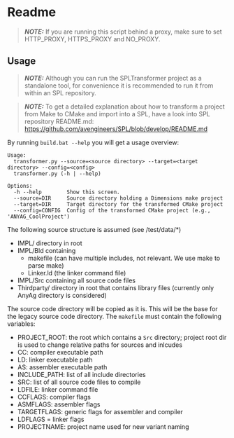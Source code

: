 # Readme

> **_NOTE:_** If you are running this script behind a proxy, make sure to set HTTP_PROXY, HTTPS_PROXY and NO_PROXY.
## Usage

> **_NOTE:_**  Although you can run the SPLTransformer project as a standalone tool, for convenience it is recommended to run it from within an SPL repository.

> **_NOTE:_**  To get a detailed explanation about how to transform a project from Make to CMake and import into a SPL, have a look into SPL repository README.md: https://github.com/avengineers/SPL/blob/develop/README.md

By running `build.bat --help` you will get a usage overview:

```
Usage:
  transformer.py --source=<source directory> --target=<target directory> --config=<config>
  transformer.py (-h | --help)

Options:
  -h --help        Show this screen.
  --source=DIR     Source directory holding a Dimensions make project
  --target=DIR     Target directory for the transformed CMake project
  --config=CONFIG  Config of the transformed CMake project (e.g., 'ANYAG_CoolProject')
  ```

  The following source structure is assumed (see /test/data/*)
  - IMPL/ directory in root
  - IMPL/Bld containing
    - makefile (can have multiple includes, not relevant. We use make to parse make)
    - Linker.ld (the linker command file)
  - IMPL/Src containing all source code files
  - Thirdparty/ directory in root that contains library files (currently only AnyAg directory is considered)

The source code directory will be copied as it is. This will be the base for the legacy source code directory.
The `makefile` must contain the following variables:
- PROJECT_ROOT: the root which contains a `Src` directory; project root dir is used to change relative paths for sources and inlcudes
- CC: compiler executable path
- LD: linker executable path
- AS: assembler executable path
- INCLUDE_PATH: list of all include directories
- SRC: list of all source code files to compile
- LDFILE: linker command file
- CCFLAGS: compiler flags
- ASMFLAGS: assembler flags
- TARGETFLAGS: generic flags for assembler and compiler
- LDFLAGS = linker flags
- PROJECTNAME: project name used for new variant naming

